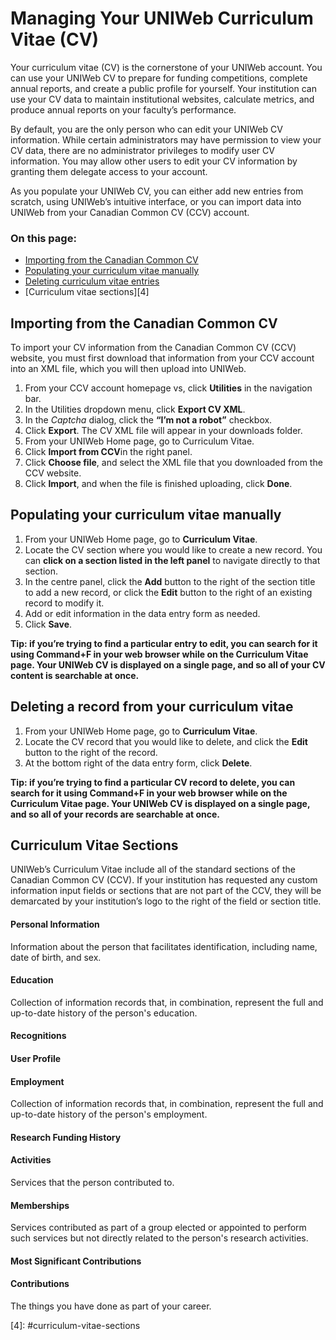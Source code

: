 # Managing Your UNIWeb Curriculum Vitae \(CV\)

Your curriculum vitae \(CV\) is the cornerstone of your UNIWeb account. You can use your UNIWeb CV to prepare for funding competitions, complete annual reports, and create a public profile for yourself. Your institution can use your CV data to maintain institutional websites, calculate metrics, and produce annual reports on your faculty’s performance.

By default, you are the only person who can edit your UNIWeb CV information. While certain administrators may have permission to view your CV data, there are no administrator privileges to modify user CV information. You may allow other users to edit your CV information by granting them delegate access to your account.

As you populate your UNIWeb CV, you can either add new entries from scratch, using UNIWeb’s intuitive interface, or you can import data into UNIWeb from your Canadian Common CV \(CCV\) account.

### On this page:

* [Importing from the Canadian Common CV](your-uniweb-curriculum-vitae-cv.md#importing-from-the-canadian-common-cv)
* [Populating your curriculum vitae manually](your-uniweb-curriculum-vitae-cv.md#populating-your-curriculum-vitae-manually)
* [Deleting curriculum vitae entries](your-uniweb-curriculum-vitae-cv.md#deleting-curriculum-vitae-entries)
* \[Curriculum vitae sections\]\[4\]

## Importing from the Canadian Common CV

To import your CV information from the Canadian Common CV \(CCV\) website, you must first download that information from your CCV account into an XML file, which you will then upload into UNIWeb.

1. From your CCV account homepage vs, click **Utilities** in the navigation bar.
2. In the Utilities dropdown menu, click **Export CV XML**.
3. In the _Captcha_ dialog, click the **“I’m not a robot”** checkbox.
4. Click **Export**. The CV XML file will appear in your downloads folder.
5. From your UNIWeb Home page, go to Curriculum Vitae.
6. Click **Import from CCV**in the right panel.
7. Click **Choose file**, and select the XML file that you downloaded from the CCV website.
8. Click **Import**, and when the file is finished uploading, click **Done**. 

## Populating your curriculum vitae manually

1. From your UNIWeb Home page, go to **Curriculum Vitae**.
2. Locate the CV section where you would like to create a new record. You can **click on a section listed in the left panel** to navigate directly to that section.
3. In the centre panel, click the **Add** button to the right of the section title to add a new record, or click the **Edit** button to the right of an existing record to modify it.
4. Add or edit information in the data entry form as needed.
5. Click **Save**.

**Tip: if you’re trying to find a particular entry to edit, you can search for it using Command+F in your web browser while on the Curriculum Vitae page. Your UNIWeb CV is displayed on a single page, and so all of your CV content is searchable at once.**

## Deleting a record from your curriculum vitae

1. From your UNIWeb Home page, go to **Curriculum Vitae**.
2. Locate the CV record that you would like to delete, and click the **Edit** button to the right of the record.
3. At the bottom right of the data entry form, click **Delete**.

**Tip: if you’re trying to find a particular CV record to delete, you can search for it using Command+F in your web browser while on the Curriculum Vitae page. Your UNIWeb CV is displayed on a single page, and so all of your records are searchable at once.**

## Curriculum Vitae Sections

UNIWeb’s Curriculum Vitae include all of the standard sections of the Canadian Common CV \(CCV\). If your institution has requested any custom information input fields or sections that are not part of the CCV, they will be demarcated by your institution’s logo to the right of the field or section title.

#### Personal Information

Information about the person that facilitates identification, including name, date of birth, and sex.

#### Education

Collection of information records that, in combination, represent the full and up-to-date history of the person's education.

#### Recognitions

#### User Profile

#### Employment

Collection of information records that, in combination, represent the full and up-to-date history of the person's employment.

#### Research Funding History

#### Activities

Services that the person contributed to.

#### Memberships

Services contributed as part of a group elected or appointed to perform such services but not directly related to the person's research activities.

#### Most Significant Contributions

#### Contributions

The things you have done as part of your career.

\[4\]: \#curriculum-vitae-sections

